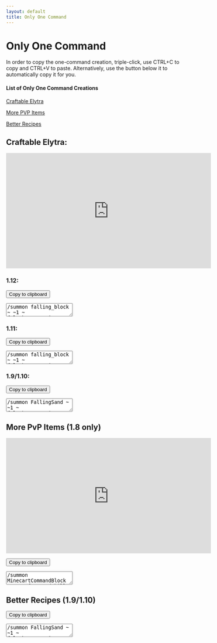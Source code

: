 ```yaml
---
layout: default
title: Only One Command
---
```

<script src="main.js"></script>

<style>
div.command {
    overflow: hidden;
    color: white;
    width: 450
    height: 450
    margin: auto
}
</style>

# Only One Command



In order to copy the one-command creation, triple-click, use CTRL+C to copy and CTRL+V to paste.
Alternatively, use the button below it to automatically copy it for you.

#### List of Only One Command Creations

[Craftable Elytra](#craftable-elytra)

[More PVP Items](#more-pvp-items-18-only)

[Better Recipes](#brecipes)


## Craftable Elytra:

<iframe width="560" height="315" src="https://www.youtube.com/embed/XVVbSVz4zB8" frameborder="0" allow="autoplay; encrypted-media" allowfullscreen></iframe>


### 1.12:

<button class="copybutton" onclick="copytoClipboard('elytracmd1-12');">Copy to clipboard</button>


<div class="command" markdown="0">
<textarea id="elytracmd1-12">
/summon falling_block ~ ~1 ~ {Block:stone,Time:1,Passengers:[{id:"falling_block",Block:redstone_block,Time:1,Passengers:[{id:"falling_block",Block:activator_rail,Time:1,Passengers:[{id:"commandblock_minecart",Command:"gamerule commandBlockOutput false"},{id:"commandblock_minecart",Command:"fill ~2 ~-2 ~-2 ~8 ~ ~2 stained_hardened_clay 15 hollow"},{id:"commandblock_minecart",Command:"fill ~2 ~-1 ~-2 ~8 ~-1 ~2 stained_glass 10 replace stained_hardened_clay"},{id:"commandblock_minecart",Command:" /scoreboard objectives add redstone dummy"},{id:"commandblock_minecart",Command:" /scoreboard objectives add craftede dummy"},{id:"commandblock_minecart",Command:" /tellraw @a [{\"text\":\"Craftable Elytra in Only One Command\\n\",\"color\":\"blue\"},{\"text\":\"by \",\"color\":\"reset\"},{\"text\":\"NateROCKS112\",\"color\":\"red\",\"clickEvent\":{\"action\":\"open_url\",\"value\":\"https://youtube.com/NateROCKS112\"},\"hoverEvent\":{\"action\":\"show_text\",\"value\":\"Click here to go to the creator's channel!\\n:D\"}}]"},{id:"commandblock_minecart",Command:"setblock ~1 ~-2 ~ wall_sign 4 replace {Text1:\"{\\\"text\\\":\\\"===============\\\",\\\"color\\\":\\\"black\\\"}\",Text2:\"{\\\"text\\\":\\\"Destroy Machine\\\",\\\"color\\\":\\\"dark_red\\\"}\",Text3:\"{\\\"text\\\":\\\"  \\\",\\\"color\\\":\\\"black\\\"}\",Text4:\"{\\\"text\\\":\\\"===============\\\",\\\"color\\\":\\\"black\\\",\\\"clickEvent\\\":{\\\"action\\\":\\\"run_command\\\",\\\"value\\\":\\\"fill ~ ~ ~-2 ~7 ~2 ~2 air\\\"}}\"}"},{id:"commandblock_minecart",Command:"setblock ~1 ~-1 ~ wall_sign 4 replace {Text1:\"{\\\"text\\\":\\\"===============\\\",\\\"color\\\":\\\"black\\\",\\\"clickEvent\\\":{\\\"action\\\":\\\"run_command\\\",\\\"value\\\":\\\"/say Drop one redstone on a dropper to make a Custom Crafter.\\\"}}\",Text2:\"{\\\"text\\\":\\\"More Info\\\",\\\"color\\\":\\\"blue\\\",\\\"clickEvent\\\":{\\\"action\\\":\\\"run_command\\\",\\\"value\\\":\\\"/tellraw @a [{\\\\\\\"text\\\\\\\":\\\\\\\"[\\\\\\\"},{\\\\\\\"selector\\\\\\\":\\\\\\\"@p\\\\\\\"},{\\\\\\\"text\\\\\\\":\\\\\\\"] Click here to see the recipe: \\\\\\\"},{\\\\\\\"text\\\\\\\":\\\\\\\"http://fitzencmds.weebly.com/uploads/4/0/9/0/40900549/5346356_orig.png\\\\\\\",\\\\\\\"clickEvent\\\\\\\":{\\\\\\\"action\\\\\\\":\\\\\\\"open_url\\\\\\\",\\\\\\\"value\\\\\\\":\\\\\\\"http://fitzencmds.weebly.com/uploads/4/0/9/0/40900549/5346356_orig.png\\\\\\\"}}]\\\"}}\",Text3:\"{\\\"text\\\":\\\"  \\\",\\\"color\\\":\\\"black\\\"}\",Text4:\"{\\\"text\\\":\\\"===============\\\",\\\"color\\\":\\\"black\\\"}\"}"},{id:"commandblock_minecart",Command:"setblock ~1 ~ ~ wall_sign 4 replace {Text1:\"{\\\"text\\\":\\\"===============\\\",\\\"color\\\":\\\"black\\\"}\",Text2:\"{\\\"text\\\":\\\"Craftable Elytra\\\",\\\"color\\\":\\\"dark_purple\\\"}\",Text3:\"{\\\"text\\\":\\\"by NateROCKS112\\\",\\\"color\\\":\\\"black\\\"}\",Text4:\"{\\\"text\\\":\\\"===============\\\",\\\"color\\\":\\\"black\\\"}\"}"},{id:"commandblock_minecart",Command:"setblock ~3 ~-1 ~1 chain_command_block 5 replace {auto:1,Command:\"/scoreboard players set @e[type=armor_stand,tag=RCrafter] craftede 0\"}"},{id:"commandblock_minecart",Command:"setblock ~3 ~-1 ~ chain_command_block 3 replace {auto:1,Command:\"/execute @e[type=armor_stand,tag=RCrafter] ~ ~ ~ detect ~ ~ ~ air 0 /kill @e[r=1,c=1]\"}"},{id:"commandblock_minecart",Command:"setblock ~4 ~-1 ~ chain_command_block 4 replace {auto:1,Command:\"/execute @e[type=armor_stand,tag=RCrafter] ~ ~ ~ detect ~ ~ ~ air 0 /summon item ~ ~ ~ {Item:{id:\"minecraft:redstone\",Count:1,Damage:0},Motion:[0.0,0.4,0.0]}\"}"},{id:"commandblock_minecart",Command:"setblock ~5 ~-1 ~ chain_command_block 4 replace {auto:1,Command:\"/execute @e[type=armor_stand,tag=RCrafter,score_craftede_min=1] ~ ~ ~ /blockdata ~ ~ ~ {Items:[{Slot:4b,id:\\\"minecraft:elytra\\\",Count:1b,Damage:0s}]}\"}"},{id:"commandblock_minecart",Command:"setblock ~6 ~-1 ~ chain_command_block 4 replace {auto:1,Command:\"/stats entity @e[type=armor_stand,name=RCrafter,tag=RCrafter] set SuccessCount @e[type=armor_stand,name=RCrafter,tag=RCrafter] craftede\"}"},{id:"commandblock_minecart",Command:"setblock ~7 ~-1 ~ chain_command_block 4 replace {auto:1,Command:\"/execute @e[type=armor_stand,name=RCrafter,tag=RCrafter] ~ ~ ~ /testforblock ~ ~ ~ dropper 1 {Items:[{Slot:0b,id:\\\"minecraft:wool\\\",Count:1b,Damage:7s},{Slot:1b,id:\\\"minecraft:leather\\\",Count:1b,Damage:0s},{Slot:2b,id:\\\"minecraft:wool\\\",Count:1b,Damage:7s},{Slot:3b,id:\\\"minecraft:wool\\\",Count:1b,Damage:7s},{Slot:4b,id:\\\"minecraft:leather\\\",Count:1b,Damage:0s},{Slot:5b,id:\\\"minecraft:wool\\\",Count:1b,Damage:7s},{Slot:6b,id:\\\"minecraft:feather\\\",Count:1b,Damage:0s},{Slot:7b,id:\\\"minecraft:slime_ball\\\",Count:1b,Damage:0s},{Slot:8b,id:\\\"minecraft:feather\\\",Count:1b,Damage:0s}]}\"}"},{id:"commandblock_minecart",Command:"setblock ~7 ~-1 ~-1 chain_command_block 3 replace {auto:1,Command:\"/scoreboard players tag @e[type=armor_stand,name=RCrafter,tag=!RCrafter] add RCrafter\"}"},{id:"commandblock_minecart",Command:"setblock ~6 ~-1 ~-1 chain_command_block 5 replace {auto:1,Command:\"/execute @e[type=armor_stand,name=RCrafter,tag=!RCrafter] ~ ~ ~ /setblock ~ ~ ~ dropper 1 replace {CustomName:\\\"Custom Crafter\\\"}\"}"},{id:"commandblock_minecart",Command:"setblock ~5 ~-1 ~-1 chain_command_block 5 replace {auto:1,Command:\"/execute @e[type=armor_stand,name=RCrafter] ~ ~ ~ /kill @e[r=2,type=item,score_redstone_min=1]\"}"},{id:"commandblock_minecart",Command:"setblock ~4 ~-1 ~-1 chain_command_block 5 replace {auto:1,Command:\"/execute @e[type=item,score_redstone_min=1] ~ ~ ~ detect ~ ~-1 ~ dropper -1 /summon armor_stand ~ ~-1 ~ {Invisible:1,Marker:1,CustomName:\\\"RCrafter\\\"}\"}"},{id:"commandblock_minecart",Command:"setblock ~3 ~-1 ~-1 repeating_command_block 5 replace {auto:1,Command:\"/scoreboard players set @e redstone 1 {Item:{id:\\\"minecraft:redstone\\\",Count:1b,Damage:0s}}\"}"},{id:"commandblock_minecart",Command:"setblock ~ ~ ~1 command_block 0 replace {Command:\"fill ~ ~-3 ~-1 ~ ~ ~ air\"}"},{id:"commandblock_minecart",Command:"setblock ~ ~-1 ~1 redstone_block"},{id:"commandblock_minecart",Command:"kill @e[type=commandblock_minecart,r=1]"}]}]}]}
</textarea>
</div>

### 1.11:

<button class="copybutton" onclick="copytoClipboard('elytracmd1-11');">Copy to clipboard</button>

<div class="command" markdown="0">
<textarea id="elytracmd1-11">
/summon falling_block ~ ~1 ~ {Block:stone,Time:1,Passengers:[{id:falling_block,Block:redstone_block,Time:1,Passengers:[{id:falling_block,Block:activator_rail,Time:1,Passengers:[{id:commandblock_minecart,Command:gamerule commandBlockOutput false},{id:commandblock_minecart,Command:"fill ~2 ~-2 ~-2 ~8 ~ ~2 stained_hardened_clay 15 hollow"},{id:commandblock_minecart,Command:"fill ~2 ~-1 ~-2 ~8 ~-1 ~2 stained_glass 10 replace stained_hardened_clay"},{id:commandblock_minecart,Command:" /scoreboard objectives add redstone dummy"},{id:commandblock_minecart,Command:" /scoreboard objectives add craftede dummy"},{id:commandblock_minecart,Command:" /tellraw @a [{\"text\":\"Craftable Elytra in Only One Command\\n\",\"color\":\"blue\"},{\"text\":\"by \",\"color\":\"reset\"},{\"text\":\"NateROCKS112\",\"color\":\"red\",\"clickEvent\":{\"action\":\"open_url\",\"value\":\"https://youtube.com/NateROCKS112\"},\"hoverEvent\":{\"action\":\"show_text\",\"value\":\"Click here to go to the creator's channel!\\n:D\"}}]"},{id:commandblock_minecart,Command:setblock ~1 ~-2 ~ wall_sign 4 replace {Text1:"{\\\"text\\\":\\\"===============\\\",\\\"color\\\":\\\"black\\\"}",Text2:"{\\\"text\\\":\\\"Destroy Machine\\\",\\\"color\\\":\\\"dark_red\\\"}",Text3:"{\\\"text\\\":\\\"  \\\",\\\"color\\\":\\\"black\\\"}",Text4:"{\\\"text\\\":\\\"===============\\\",\\\"color\\\":\\\"black\\\",\\\"clickEvent\\\":{\\\"action\\\":\\\"run_command\\\",\\\"value\\\":\\\"fill ~ ~ ~-2 ~7 ~2 ~2 air\\\"}}"}},{id:commandblock_minecart,Command:setblock ~1 ~-1 ~ wall_sign 4 replace {Text1:"{\\\"text\\\":\\\"===============\\\",\\\"color\\\":\\\"black\\\",\\\"clickEvent\\\":{\\\"action\\\":\\\"run_command\\\",\\\"value\\\":\\\"/say Drop one redstone on a dropper to make a Custom Crafter.\\\"}}",Text2:"{\\\"text\\\":\\\"More Info\\\",\\\"color\\\":\\\"blue\\\",\\\"clickEvent\\\":{\\\"action\\\":\\\"run_command\\\",\\\"value\\\":\\\"/tellraw @a [{\\\\\\\"text\\\\\\\":\\\\\\\"[\\\\\\\"},{\\\\\\\"selector\\\\\\\":\\\\\\\"@p\\\\\\\"},{\\\\\\\"text\\\\\\\":\\\\\\\"] Click here to see the recipe: \\\\\\\"},{\\\\\\\"text\\\\\\\":\\\\\\\"http://fitzencmds.weebly.com/uploads/4/0/9/0/40900549/5346356_orig.png\\\\\\\",\\\\\\\"clickEvent\\\\\\\":{\\\\\\\"action\\\\\\\":\\\\\\\"open_url\\\\\\\",\\\\\\\"value\\\\\\\":\\\\\\\"http://fitzencmds.weebly.com/uploads/4/0/9/0/40900549/5346356_orig.png\\\\\\\"}}]\\\"}}",Text3:"{\\\"text\\\":\\\"  \\\",\\\"color\\\":\\\"black\\\"}",Text4:"{\\\"text\\\":\\\"===============\\\",\\\"color\\\":\\\"black\\\"}"}},{id:commandblock_minecart,Command:setblock ~1 ~ ~ wall_sign 4 replace {Text1:"{\\\"text\\\":\\\"===============\\\",\\\"color\\\":\\\"black\\\"}",Text2:"{\\\"text\\\":\\\"Craftable Elytra\\\",\\\"color\\\":\\\"dark_purple\\\"}",Text3:"{\\\"text\\\":\\\"by NateROCKS112\\\",\\\"color\\\":\\\"black\\\"}",Text4:"{\\\"text\\\":\\\"===============\\\",\\\"color\\\":\\\"black\\\"}"}},{id:commandblock_minecart,Command:setblock ~3 ~-1 ~1 chain_command_block 5 replace {auto:1,Command:"/scoreboard players set @e[type=armor_stand,tag=RCrafter] craftede 0"}},{id:commandblock_minecart,Command:setblock ~3 ~-1 ~ chain_command_block 3 replace {auto:1,Command:"/execute @e[type=armor_stand,tag=RCrafter] ~ ~ ~ detect ~ ~ ~ air 0 /kill @e[r=1,c=1]"}},{id:commandblock_minecart,Command:setblock ~4 ~-1 ~ chain_command_block 4 replace {auto:1,Command:"/execute @e[type=armor_stand,tag=RCrafter] ~ ~ ~ detect ~ ~ ~ air 0 /summon item ~ ~ ~ {Item:{id:minecraft:redstone,Count:1,Damage:0},Motion:[0.0,0.4,0.0]}"}},{id:commandblock_minecart,Command:setblock ~5 ~-1 ~ chain_command_block 4 replace {auto:1,Command:"/execute @e[type=armor_stand,tag=RCrafter,score_craftede_min=1] ~ ~ ~ /blockdata ~ ~ ~ {Items:[0:{Slot:4b,id:\\\"minecraft:elytra\\\",Count:1b,Damage:0s}]}"}},{id:commandblock_minecart,Command:setblock ~6 ~-1 ~ chain_command_block 4 replace {auto:1,Command:"/stats entity @e[type=armor_stand,name=RCrafter,tag=RCrafter] set SuccessCount @e[type=armor_stand,name=RCrafter,tag=RCrafter] craftede"}},{id:commandblock_minecart,Command:setblock ~7 ~-1 ~ chain_command_block 4 replace {auto:1,Command:"/execute @e[type=armor_stand,name=RCrafter,tag=RCrafter] ~ ~ ~ /testforblock ~ ~ ~ dropper 1 {Items:[0:{Slot:0b,id:\\\"minecraft:wool\\\",Count:1b,Damage:7s},1:{Slot:1b,id:\\\"minecraft:leather\\\",Count:1b,Damage:0s},2:{Slot:2b,id:\\\"minecraft:wool\\\",Count:1b,Damage:7s},3:{Slot:3b,id:\\\"minecraft:wool\\\",Count:1b,Damage:7s},4:{Slot:4b,id:\\\"minecraft:leather\\\",Count:1b,Damage:0s},5:{Slot:5b,id:\\\"minecraft:wool\\\",Count:1b,Damage:7s},6:{Slot:6b,id:\\\"minecraft:feather\\\",Count:1b,Damage:0s},7:{Slot:7b,id:\\\"minecraft:slime_ball\\\",Count:1b,Damage:0s},8:{Slot:8b,id:\\\"minecraft:feather\\\",Count:1b,Damage:0s}]}"}},{id:commandblock_minecart,Command:setblock ~7 ~-1 ~-1 chain_command_block 3 replace {auto:1,Command:"/scoreboard players tag @e[type=armor_stand,name=RCrafter,tag=!RCrafter] add RCrafter"}},{id:commandblock_minecart,Command:setblock ~6 ~-1 ~-1 chain_command_block 5 replace {auto:1,Command:"/execute @e[type=armor_stand,name=RCrafter,tag=!RCrafter] ~ ~ ~ /setblock ~ ~ ~ dropper 1 replace {CustomName:\\\"Custom Crafter\\\"}"}},{id:commandblock_minecart,Command:setblock ~5 ~-1 ~-1 chain_command_block 5 replace {auto:1,Command:"/execute @e[type=armor_stand,name=RCrafter] ~ ~ ~ /kill @e[r=2,type=item,score_redstone_min=1]"}},{id:commandblock_minecart,Command:setblock ~4 ~-1 ~-1 chain_command_block 5 replace {auto:1,Command:"/execute @e[type=item,score_redstone_min=1] ~ ~ ~ detect ~ ~-1 ~ dropper -1 /summon armor_stand ~ ~-1 ~ {Invisible:1,Marker:1,CustomName:\\\"RCrafter\\\"}"}},{id:commandblock_minecart,Command:setblock ~3 ~-1 ~-1 repeating_command_block 5 replace {auto:1,Command:"/scoreboard players set @e redstone 1 {Item:{id:\\\"minecraft:redstone\\\",Count:1b,Damage:0s}}"}},{id:commandblock_minecart,Command:setblock ~ ~ ~1 command_block 0 replace {Command:fill ~ ~-3 ~-1 ~ ~ ~ air}},{id:commandblock_minecart,Command:setblock ~ ~-1 ~1 redstone_block},{id:commandblock_minecart,Command:kill @e[type=commandblock_minecart,r=1]}]}]}]}
</textarea>
</div>

### 1.9/1.10:

<button class="copybutton" onclick="copytoClipboard('elytracmd1-9');">Copy to clipboard</button>

<div class="command" markdown="0">
<textarea id="elytracmd1-9">
/summon FallingSand ~ ~1 ~ {Block:stone,Time:1,Passengers:[{id:FallingSand,Block:redstone_block,Time:1,Passengers:[{id:FallingSand,Block:activator_rail,Time:1,Passengers:[{id:MinecartCommandBlock,Command:gamerule commandBlockOutput false},{id:MinecartCommandBlock,Command:"fill ~2 ~-2 ~-2 ~8 ~ ~2 stained_hardened_clay 15 hollow"},{id:MinecartCommandBlock,Command:"fill ~2 ~-1 ~-2 ~8 ~-1 ~2 stained_glass 10 replace stained_hardened_clay"},{id:MinecartCommandBlock,Command:" /scoreboard objectives add redstone dummy"},{id:MinecartCommandBlock,Command:" /scoreboard objectives add craftede dummy"},{id:MinecartCommandBlock,Command:" /tellraw @a [{\"text\":\"Craftable Elytra in Only One Command\\n\",\"color\":\"blue\"},{\"text\":\"by \",\"color\":\"reset\"},{\"text\":\"NateROCKS112\",\"color\":\"red\",\"clickEvent\":{\"action\":\"open_url\",\"value\":\"https://youtube.com/NateROCKS112\"},\"hoverEvent\":{\"action\":\"show_text\",\"value\":\"Click here to go to the creator's channel!\\n:D\"}}]"},{id:MinecartCommandBlock,Command:setblock ~1 ~-2 ~ wall_sign 4 replace {Text1:"{\\\"text\\\":\\\"===============\\\",\\\"color\\\":\\\"black\\\"}",Text2:"{\\\"text\\\":\\\"Destroy Machine\\\",\\\"color\\\":\\\"dark_red\\\"}",Text3:"{\\\"text\\\":\\\"  \\\",\\\"color\\\":\\\"black\\\"}",Text4:"{\\\"text\\\":\\\"===============\\\",\\\"color\\\":\\\"black\\\",\\\"clickEvent\\\":{\\\"action\\\":\\\"run_command\\\",\\\"value\\\":\\\"fill ~ ~ ~-2 ~7 ~2 ~2 air\\\"}}"}},{id:MinecartCommandBlock,Command:setblock ~1 ~-1 ~ wall_sign 4 replace {Text1:"{\\\"text\\\":\\\"===============\\\",\\\"color\\\":\\\"black\\\",\\\"clickEvent\\\":{\\\"action\\\":\\\"run_command\\\",\\\"value\\\":\\\"/say Drop one redstone on a dropper to make a Custom Crafter.\\\"}}",Text2:"{\\\"text\\\":\\\"More Info\\\",\\\"color\\\":\\\"blue\\\",\\\"clickEvent\\\":{\\\"action\\\":\\\"run_command\\\",\\\"value\\\":\\\"/tellraw @a [{\\\\\\\"text\\\\\\\":\\\\\\\"[\\\\\\\"},{\\\\\\\"selector\\\\\\\":\\\\\\\"@p\\\\\\\"},{\\\\\\\"text\\\\\\\":\\\\\\\"] Click here to see the recipe: \\\\\\\"},{\\\\\\\"text\\\\\\\":\\\\\\\"http://fitzencmds.weebly.com/uploads/4/0/9/0/40900549/5346356_orig.png\\\\\\\",\\\\\\\"clickEvent\\\\\\\":{\\\\\\\"action\\\\\\\":\\\\\\\"open_url\\\\\\\",\\\\\\\"value\\\\\\\":\\\\\\\"http://fitzencmds.weebly.com/uploads/4/0/9/0/40900549/5346356_orig.png\\\\\\\"}}]\\\"}}",Text3:"{\\\"text\\\":\\\"  \\\",\\\"color\\\":\\\"black\\\"}",Text4:"{\\\"text\\\":\\\"===============\\\",\\\"color\\\":\\\"black\\\"}"}},{id:MinecartCommandBlock,Command:setblock ~1 ~ ~ wall_sign 4 replace {Text1:"{\\\"text\\\":\\\"===============\\\",\\\"color\\\":\\\"black\\\"}",Text2:"{\\\"text\\\":\\\"Craftable Elytra\\\",\\\"color\\\":\\\"dark_purple\\\"}",Text3:"{\\\"text\\\":\\\"by NateROCKS112\\\",\\\"color\\\":\\\"black\\\"}",Text4:"{\\\"text\\\":\\\"===============\\\",\\\"color\\\":\\\"black\\\"}"}},{id:MinecartCommandBlock,Command:setblock ~3 ~-1 ~1 chain_command_block 5 replace {auto:1,Command:"/scoreboard players set @e[type=ArmorStand,tag=RCrafter] craftede 0"}},{id:MinecartCommandBlock,Command:setblock ~3 ~-1 ~ chain_command_block 3 replace {auto:1,Command:"/execute @e[type=ArmorStand,tag=RCrafter] ~ ~ ~ detect ~ ~ ~ air 0 /kill @e[r=1,c=1]"}},{id:MinecartCommandBlock,Command:setblock ~4 ~-1 ~ chain_command_block 4 replace {auto:1,Command:"/execute @e[type=ArmorStand,tag=RCrafter] ~ ~ ~ detect ~ ~ ~ air 0 /summon Item ~ ~ ~ {Item:{id:minecraft:redstone,Count:1,Damage:0},Motion:[0.0,0.4,0.0]}"}},{id:MinecartCommandBlock,Command:setblock ~5 ~-1 ~ chain_command_block 4 replace {auto:1,Command:"/execute @e[type=ArmorStand,tag=RCrafter,score_craftede_min=1] ~ ~ ~ /blockdata ~ ~ ~ {Items:[0:{Slot:4b,id:\\\"minecraft:elytra\\\",Count:1b,Damage:0s}]}"}},{id:MinecartCommandBlock,Command:setblock ~6 ~-1 ~ chain_command_block 4 replace {auto:1,Command:"/stats entity @e[type=ArmorStand,name=RCrafter,tag=RCrafter] set SuccessCount @e[type=ArmorStand,name=RCrafter,tag=RCrafter] craftede"}},{id:MinecartCommandBlock,Command:setblock ~7 ~-1 ~ chain_command_block 4 replace {auto:1,Command:"/execute @e[type=ArmorStand,name=RCrafter,tag=RCrafter] ~ ~ ~ /testforblock ~ ~ ~ dropper 1 {Items:[0:{Slot:0b,id:\\\"minecraft:wool\\\",Count:1b,Damage:7s},1:{Slot:1b,id:\\\"minecraft:leather\\\",Count:1b,Damage:0s},2:{Slot:2b,id:\\\"minecraft:wool\\\",Count:1b,Damage:7s},3:{Slot:3b,id:\\\"minecraft:wool\\\",Count:1b,Damage:7s},4:{Slot:4b,id:\\\"minecraft:leather\\\",Count:1b,Damage:0s},5:{Slot:5b,id:\\\"minecraft:wool\\\",Count:1b,Damage:7s},6:{Slot:6b,id:\\\"minecraft:feather\\\",Count:1b,Damage:0s},7:{Slot:7b,id:\\\"minecraft:slime_ball\\\",Count:1b,Damage:0s},8:{Slot:8b,id:\\\"minecraft:feather\\\",Count:1b,Damage:0s}]}"}},{id:MinecartCommandBlock,Command:setblock ~7 ~-1 ~-1 chain_command_block 3 replace {auto:1,Command:"/scoreboard players tag @e[type=ArmorStand,name=RCrafter,tag=!RCrafter] add RCrafter"}},{id:MinecartCommandBlock,Command:setblock ~6 ~-1 ~-1 chain_command_block 5 replace {auto:1,Command:"/execute @e[type=ArmorStand,name=RCrafter,tag=!RCrafter] ~ ~ ~ /setblock ~ ~ ~ dropper 1 replace {CustomName:\\\"Custom Crafter\\\"}"}},{id:MinecartCommandBlock,Command:setblock ~5 ~-1 ~-1 chain_command_block 5 replace {auto:1,Command:"/execute @e[type=ArmorStand,name=RCrafter] ~ ~ ~ /kill @e[r=2,type=Item,score_redstone_min=1]"}},{id:MinecartCommandBlock,Command:setblock ~4 ~-1 ~-1 chain_command_block 5 replace {auto:1,Command:"/execute @e[type=Item,score_redstone_min=1] ~ ~ ~ detect ~ ~-1 ~ dropper -1 /summon ArmorStand ~ ~-1 ~ {Invisible:1,Marker:1,CustomName:\\\"RCrafter\\\"}"}},{id:MinecartCommandBlock,Command:setblock ~3 ~-1 ~-1 repeating_command_block 5 replace {auto:1,Command:"/scoreboard players set @e redstone 1 {Item:{id:\\\"minecraft:redstone\\\",Count:1b,Damage:0s}}"}},{id:MinecartCommandBlock,Command:setblock ~ ~ ~1 command_block 0 replace {Command:fill ~ ~-3 ~-1 ~ ~ ~ air}},{id:MinecartCommandBlock,Command:setblock ~ ~-1 ~1 redstone_block},{id:MinecartCommandBlock,Command:kill @e[type=MinecartCommandBlock,r=1]}]}]}]}
</textarea>
</div>


## More PvP Items \(1.8 only\)

<iframe width="560" height="315" src="https://www.youtube.com/embed/UmKv_wfiYKs" frameborder="0" allow="autoplay; encrypted-media" allowfullscreen></iframe>
<br>

<button class="copybutton" onclick="copytoClipboard('mpvpitms');">Copy to clipboard</button>

<div class="command" markdown="0">
<textarea id="mpvpitms">
/summon MinecartCommandBlock ~ ~1 ~ {Command:kill @e[type=MinecartCommandBlock,r=1],Riding:{id:MinecartCommandBlock,Command:setblock ~ ~-1 ~1 redstone_block,Riding:{id:MinecartCommandBlock,Command:setblock ~ ~ ~1 command_block 0 replace {Command:fill ~ ~-3 ~-1 ~ ~ ~ air},Riding:{id:MinecartCommandBlock,Command:"scoreboard objectives add Si19g_I dummy",Riding:{id:MinecartCommandBlock,Command:"/tellraw @a {\"text\":\"Click above you to go to the creator's channel!  ;)\"}",Riding:{id:MinecartCommandBlock,Command:"/tellraw @a {text:\"https://youtube.com/NateROCKS112\",color:blue,\"underlined\":true,clickEvent:{action:\"open_url\",\"value\":\"https://youtube.com/NateROCKS112\"}}",Riding:{id:MinecartCommandBlock,Command:"/tellraw @a {text:\"More PVP Items have been installed.\",color:aqua}",Riding:{id:MinecartCommandBlock,Command:"/scoreboard objectives add lsword2 dummy",Riding:{id:MinecartCommandBlock,Command:"/scoreboard objectives add remove dummy",Riding:{id:MinecartCommandBlock,Command:"/scoreboard objectives add mpvpitem dummy",Riding:{id:MinecartCommandBlock,Command:"/scoreboard objectives add bmbb dummy",Riding:{id:MinecartCommandBlock,Command:"/scoreboard objectives add lsword dummy",Riding:{id:MinecartCommandBlock,Command:"/scoreboard objectives add swing stat.useItem.minecraft.diamond_sword",Riding:{id:MinecartCommandBlock,Command:"/gamerule commandBlockOutput false",Riding:{id:MinecartCommandBlock,Command:blockdata ~3 ~-1 ~-1 {Command:fill ~ ~ ~1 ~5 ~2 ~1 stone},Riding:{id:MinecartCommandBlock,Command:blockdata ~3 ~-1 ~1 {Command:fill ~ ~ ~-1 ~5 ~2 ~-1 redstone_block},Riding:{id:MinecartCommandBlock,Command:blockdata ~4 ~-1 ~-1 {Command:"/execute @a[score_remove_min=1] ~ ~ ~ /scoreboard objectives remove swing"},Riding:{id:MinecartCommandBlock,Command:blockdata ~4 ~-1 ~1 {Command:"/execute @a[score_remove_min=1] ~ ~ ~ /scoreboard objectives remove lsword"},Riding:{id:MinecartCommandBlock,Command:blockdata ~5 ~-1 ~-1 {Command:"/execute @a[score_remove_min=1] ~ ~ ~ /scoreboard objectives remove bmbb"},Riding:{id:MinecartCommandBlock,Command:blockdata ~5 ~-1 ~1 {Command:"/execute @a[score_remove_min=1] ~ ~ ~ /scoreboard objectives remove mpvpitem"},Riding:{id:MinecartCommandBlock,Command:blockdata ~6 ~-1 ~-1 {Command:"/execute @a[score_remove_min=1] ~ ~ ~ /scoreboard objectives remove remove"},Riding:{id:MinecartCommandBlock,Command:blockdata ~6 ~-1 ~1 {Command:"scoreboard players set @e[type=Item] Si19g_I 1 {Item:{id:\\\"minecraft:nether_star\\\"},OnGround:1b}"},Riding:{id:MinecartCommandBlock,Command:blockdata ~7 ~-1 ~-1 {Command:"scoreboard players set @e[type=Item] Si19g_I 2 {Item:{id:\\\"minecraft:diamond_sword\\\"},OnGround:1b}"},Riding:{id:MinecartCommandBlock,Command:blockdata ~7 ~-1 ~1 {Command:"execute @e[score_Si19g_I_min=1,score_Si19g_I=1] ~ ~ ~ execute @e[r=0,score_Si19g_I_min=2,score_Si19g_I=2] ~ ~ ~ summon Item ~ ~ ~ {Item:{id:\\\"minecraft:diamond_sword\\\",Count:1,tag:{display:{Name:\\\"Lightning Sword\\\",Lore:[\\\"Casts lightning at you when swung.\\\"]},ench:[]}}}"},Riding:{id:MinecartCommandBlock,Command:blockdata ~8 ~-1 ~-1 {Command:"execute @e[score_Si19g_I_min=1,score_Si19g_I=1] ~ ~ ~ execute @e[r=0,score_Si19g_I_min=2,score_Si19g_I=2] ~ ~ ~ kill @e[type=Item,score_Si19g_I_min=1,score_Si19g_I=2,r=3]"},Riding:{id:MinecartCommandBlock,Command:blockdata ~8 ~-1 ~1 {Command:"scoreboard players set @e[type=Item] Si19g_I 3 {Item:{id:\\\"minecraft:tnt\\\"},OnGround:1b}"},Riding:{id:MinecartCommandBlock,Command:blockdata ~3 ~ ~-1 {Command:"scoreboard players set @e[type=Item] Si19g_I 4 {Item:{id:\\\"minecraft:brick_block\\\"},OnGround:1b}"},Riding:{id:MinecartCommandBlock,Command:blockdata ~3 ~ ~1 {Command:"execute @e[score_Si19g_I_min=3,score_Si19g_I=3] ~ ~ ~ execute @e[r=0,score_Si19g_I_min=4,score_Si19g_I=4] ~ ~ ~ summon Item ~ ~ ~ {Item:{id:\\\"minecraft:brick_block\\\",Count:2,tag:{display:{Name:\\\"Bomb Brick\\\",Lore:[\\\"Explodes when held in hand.  You get resistance.\\\"]},ench:[]}}}"},Riding:{id:MinecartCommandBlock,Command:blockdata ~4 ~ ~-1 {Command:"execute @e[score_Si19g_I_min=3,score_Si19g_I=3] ~ ~ ~ execute @e[r=0,score_Si19g_I_min=4,score_Si19g_I=4] ~ ~ ~ kill @e[type=Item,score_Si19g_I_min=3,score_Si19g_I=4,r=3]"},Riding:{id:MinecartCommandBlock,Command:blockdata ~4 ~ ~1 {Command:"/scoreboard players set @e[type=Item] mpvpitem 1 {Item:{id:\\\"minecraft:diamond_sword\\\",Count:1b,Damage:0s,tag:{display:{Name:\\\"Lightning Sword\\\",Lore:[\\\"Casts lightning at you when swung.\\\"]},ench:[]}}}"},Riding:{id:MinecartCommandBlock,Command:blockdata ~5 ~ ~-1 {Command:"/scoreboard players set @e[type=Item] mpvpitem 2 {Item:{id:\\\"minecraft:diamond_block\\\",Damage:0s,Count:1b}}"},Riding:{id:MinecartCommandBlock,Command:blockdata ~5 ~ ~1 {Command:"/execute @e[type=Item,score_mpvpitem_min=1,score_mpvpitem=1] ~ ~ ~ /execute @e[type=Item,score_mpvpitem_min=2,score_mpvpitem=2,r=2] ~ ~ ~ /summon Item ~ ~ ~ {Item:{id:minecraft:diamond_sword,Count:1b,tag:{display:{Name:\\\"Lightning Sword\\\",Lore:[\\\"Tier 2\\\",\\\"Casts lightning at you when swung.\\\"]},ench:[]}}}"},Riding:{id:MinecartCommandBlock,Command:blockdata ~6 ~ ~-1 {Command:"/execute @e[type=Item,score_mpvpitem_min=1,score_mpvpitem=1] ~ ~ ~ /execute @e[type=Item,score_mpvpitem_min=2,score_mpvpitem=2,r=2] ~ ~ ~ /kill @e[r=2,type=Item,score_mpvpitem_min=1,score_mpvpitem=2]"},Riding:{id:MinecartCommandBlock,Command:blockdata ~6 ~ ~1 {Command:"/scoreboard players set @a lsword 1 {SelectedItem:{id:minecraft:diamond_sword,Count:1b,tag:{display:{Name:\\\"Lightning Sword\\\",Lore:[\\\"Casts lightning at you when swung.\\\"]},ench:[]}}}"},Riding:{id:MinecartCommandBlock,Command:blockdata ~7 ~ ~-1 {Command:"/scoreboard players set @a lsword2 1 {SelectedItem:{id:minecraft:diamond_sword,Count:1b,tag:{display:{Name:\\\"Lightning Sword\\\",Lore:[\\\"Tier 2\\\",\\\"Casts lightning at you when swung.\\\"]},ench:[]}}}"},Riding:{id:MinecartCommandBlock,Command:blockdata ~7 ~ ~1 {Command:"/effect @a[score_swing_min=1,score_lsword_min=1] resistance 2 2 true"},Riding:{id:MinecartCommandBlock,Command:blockdata ~8 ~ ~-1 {Command:"/effect @a[score_lsword2_min=1] saturation 2 10 true"},Riding:{id:MinecartCommandBlock,Command:blockdata ~8 ~ ~1 {Command:"/execute @a[score_swing_min=1,score_lsword_min=1] ~ ~ ~ /summon LightningBolt"},Riding:{id:MinecartCommandBlock,Command:blockdata ~3 ~1 ~-1 {Command:"/scoreboard players set @a[score_swing_min=1] swing 0"},Riding:{id:MinecartCommandBlock,Command:blockdata ~3 ~1 ~1 {Command:"/scoreboard players set @a[score_lsword_min=1] lsword 0"},Riding:{id:MinecartCommandBlock,Command:blockdata ~4 ~1 ~-1 {Command:"/scoreboard players set @a[score_lsword2_min=1] lsword2 0"},Riding:{id:MinecartCommandBlock,Command:blockdata ~4 ~1 ~1 {Command:"/scoreboard players set @a bmbb 1 {SelectedItem:{id:minecraft:brick_block,Damage:0s,tag:{display:{Name:\\\"Bomb Brick\\\",Lore:[\\\"Explodes when held in hand.  You get resistance.\\\"]},ench:[]}}}"},Riding:{id:MinecartCommandBlock,Command:blockdata ~5 ~1 ~-1 {Command:"/effect @a[score_bmbb_min=1] resistance 2 20 true"},Riding:{id:MinecartCommandBlock,Command:blockdata ~5 ~1 ~1 {Command:"/execute @a[score_bmbb_min=1] ~ ~ ~ /summon PrimedTnt ~ ~ ~ {Fuse:1}"},Riding:{id:MinecartCommandBlock,Command:blockdata ~6 ~1 ~-1 {Command:"/clear @a[score_bmbb_min=1] brick_block 0 1 {display:{Name:\\\"Bomb Brick\\\",Lore:[\\\"Explodes when held in hand.  You get resistance.\\\"]},ench:[]}"},Riding:{id:MinecartCommandBlock,Command:blockdata ~6 ~1 ~1 {Command:"/scoreboard players set @a[score_bmbb_min=1] bmbb 0"},Riding:{id:MinecartCommandBlock,Command:setblock ~3 ~-1 ~ redstone_block,Riding:{id:MinecartCommandBlock,Command:fill ~3 ~-1 ~-1 ~6 ~1 ~-1 command_block,Riding:{id:MinecartCommandBlock,Command:fill ~3 ~-1 ~-1 ~8 ~ ~-1 command_block,Riding:{id:MinecartCommandBlock,Command:fill ~3 ~-1 ~1 ~6 ~1 ~1 command_block,Riding:{id:MinecartCommandBlock,Command:fill ~3 ~-1 ~1 ~8 ~ ~1 command_block,Riding:{id:MinecartCommandBlock,Command:setblock ~1 ~1 ~ wall_sign 4 replace {Text1:"{text:\\\"===============\\\",color:black,clickEvent:{action:\\\"run_command\\\",value:\\\"/tellraw @p [{text:\\\\\\\"<NateROCKS> Psst... \\\\\\\"},{selector:\\\\\\\"@p\\\\\\\"},{text:\\\\\\\" don't tell anyone.  If you drop a Lightning Sword and a Block of Diamond, you will get a Tier 2 Lightning Sword.\\\\\\\"}]\\\"}}",Text2:"{text:\\\"More PVP Items\\\",color:green}",Text3:"{text:\\\"by NateROCKS112\\\",color:red}",Text4:"{text:\\\"===============\\\",color:black}"},Riding:{id:MinecartCommandBlock,Command:setblock ~1 ~ ~ wall_sign 4 replace {Text1:"{text:\\\"===============\\\",color:black,clickEvent:{action:\\\"run_command\\\",value:\\\"/say Drop a Nether Star and a Diamond Sword to make a Lightning Sword.\\\"}}",Text2:"{text:\\\"More Info\\\",color:blue,clickEvent:{action:\\\"run_command\\\",value:\\\"/say Drop some Brick Blocks and some TNT to make a Bomb Brick.  Hold it in hand to make it explode.\\\"}}",Text4:"{text:\\\"===============\\\",color:black}"},Riding:{id:MinecartCommandBlock,Command:setblock ~1 ~-1 ~ wall_sign 4 replace {Text1:"{text:\\\"===============\\\",color:black,clickEvent:{action:\\\"run_command\\\",value:\\\"/scoreboard players set @p remove 1\\\"}}",Text2:"{text:\\\"Destroy Machine\\\",color:dark_red}",Text4:"{text:\\\"===============\\\",color:black,clickEvent:{action:\\\"run_command\\\",value:\\\"fill ~ ~-1 ~-2 ~9 ~3 ~2 air\\\"}}"},Riding:{id:MinecartCommandBlock,Command:fill ~2 ~-1 ~-2 ~9 ~1 ~2 stained_glass 3 replace stained_hardened_clay 3,Riding:{id:MinecartCommandBlock,Command:fill ~2 ~-2 ~-2 ~9 ~2 ~2 stained_hardened_clay 3 hollow,Riding:{id:MinecartCommandBlock,Command:gamerule commandBlockOutput false,Riding:{id:MinecartCommandBlock,Riding:{id:FallingSand,Block:activator_rail,Time:1,Riding:{id:FallingSand,Block:redstone_block,Time:1,Riding:{id:FallingSand,Block:stone,Time:1}}}}}}}}}}}}}}}}}}}}}}}}}}}}}}}}}}}}}}}}}}}}}}}}}}}}}}}}}}}}}
</textarea>
</div>


## Better Recipes \(1.9\/1.10\)

<button class="copybutton" onclick="copytoClipboard('brecipes');">Copy to clipboard</button>

<div class="command" markdown="0">
<textarea id="brecipes">
/summon FallingSand ~ ~1 ~ {Block:stone,Time:1,Passengers:[{id:FallingSand,Block:redstone_block,Time:1,Passengers:[{id:FallingSand,Block:activator_rail,Time:1,Passengers:[{id:MinecartCommandBlock,Command:gamerule commandBlockOutput false},{id:MinecartCommandBlock,Command:"fill ~2 ~-3 ~-2 ~8 ~-1 ~2 stained_hardened_clay 12 hollow"},{id:MinecartCommandBlock,Command:"fill ~2 ~-2 ~-2 ~8 ~-2 ~2 stained_glass 5 replace stained_hardened_clay"},{id:MinecartCommandBlock,Command:" /scoreboard objectives add killchair"},{id:MinecartCommandBlock,Command:" /tellraw @a [{\"text\":\"\\n\\n\\n\\n\\n\\n=====================================================\",\"color\":\"gold\"},{\"text\":\"\\n\\n\\n\\n\\n   Better Recipes - An addon for Craftable Elytra   \\n\\n\\n\\n\\n\\n\",\"color\":\"blue\"},{\"text\":\"                   by NateROCKS112                  \"},{\"text\":\"====================================================\\n\\n\\n\",\"color\":\"gold\"},{\"text\":\"Click here to get the Craftable Elytra module\",\"clickEvent\":{\"action\":\"open_url\",\"value\":\"https://youtu.be/XVVbSVz4zB8\"},\"hoverEvent\":{\"action\":\"show_text\",\"value\":\"Click here to watch the video ;)\\n(Command is in description)\"},\"color\":\"blue\",\"bold\":\"true\"}]"},{id:MinecartCommandBlock,Command:setblock ~1 ~-3 ~ wall_sign 4 replace {Text1:"{\\\"text\\\":\\\"===============\\\",\\\"color\\\":\\\"black\\\"}",Text2:"{\\\"text\\\":\\\"Destroy Machine\\\",\\\"color\\\":\\\"dark_red\\\"}",Text4:"{\\\"text\\\":\\\"===============\\\",\\\"color\\\":\\\"black\\\",\\\"clickEvent\\\":{\\\"action\\\":\\\"run_command\\\",\\\"value\\\":\\\"fill ~ ~ ~-2 ~7 ~2 ~2 air\\\"}}"}},{id:MinecartCommandBlock,Command:setblock ~1 ~-2 ~ wall_sign 4 replace {Text1:"{\\\"text\\\":\\\"===============\\\",\\\"color\\\":\\\"black\\\",\\\"clickEvent\\\":{\\\"action\\\":\\\"run_command\\\",\\\"value\\\":\\\"/say This module adds the Notch Apple recipe to the Custom Crafter\\\"}}",Text2:"{\\\"text\\\":\\\"More Info\\\",\\\"color\\\":\\\"green\\\",\\\"clickEvent\\\":{\\\"action\\\":\\\"run_command\\\",\\\"value\\\":\\\"/tellraw @a [{\\\\\\\"text\\\\\\\":\\\\\\\"[\\\\\\\"},{\\\\\\\"selector\\\\\\\":\\\\\\\"@p\\\\\\\"},{\\\\\\\"text\\\\\\\":\\\\\\\"] Click here to see a recipe for chairs: \\\\\\\\n\\\\\\\"},{\\\\\\\"text\\\\\\\":\\\\\\\"http://i.imgur.com/bGzK2qA.png\\\\\\\",\\\\\\\"clickEvent\\\\\\\":{\\\\\\\"action\\\\\\\":\\\\\\\"open_url\\\\\\\",\\\\\\\"value\\\\\\\":\\\\\\\"http://i.imgur.com/bGzK2qA.png\\\\\\\"}}]\\\"}}",Text4:"{\\\"text\\\":\\\"===============\\\",\\\"color\\\":\\\"black\\\"}"}},{id:MinecartCommandBlock,Command:setblock ~1 ~-1 ~ wall_sign 4 replace {Text1:"{\\\"text\\\":\\\"===============\\\",\\\"color\\\":\\\"black\\\"}",Text2:"{\\\"text\\\":\\\"Better Recipes\\\",\\\"color\\\":\\\"blue\\\"}",Text3:"{\\\"text\\\":\\\"by NateROCKS112\\\",\\\"color\\\":\\\"red\\\"}",Text4:"{\\\"text\\\":\\\"===============\\\",\\\"color\\\":\\\"black\\\"}"}},{id:MinecartCommandBlock,Command:setblock ~7 ~-2 ~1 chain_command_block 1 replace {auto:1,Command:"/kill @e[name=RemoveChair,type=Squid]"}},{id:MinecartCommandBlock,Command:setblock ~6 ~-2 ~1 chain_command_block 5 replace {auto:1,Command:"/execute @e[type=Squid,name=RemoveChair] ~ ~ ~ /kill @e[r=3,name=Chair,type=EntityHorse]"}},{id:MinecartCommandBlock,Command:setblock ~5 ~-2 ~1 chain_command_block 5 replace {auto:1,Command:"/execute @e[type=Squid,name=RemoveChair,score_killchair_min=1] ~ ~ ~ /summon Item ~ ~ ~ {Item:{id:\\\"minecraft:spawn_egg\\\",Damage:0,Count:1,tag:{display:{Name:\\\"RemoveChair\\\",Lore:[\\\"Breaks the block under it, and\\\",\\\"removes invisible entities that can cause lag\\\"]},EntityTag:{id:\\\"Squid\\\",CustomName:\\\"RemoveChair\\\"},ench:[]}}}"}},{id:MinecartCommandBlock,Command:setblock ~4 ~-2 ~1 chain_command_block 5 replace {auto:1,Command:"/execute @e[type=Squid,name=RemoveChair,score_killchair_min=1] ~ ~ ~ /summon Item ~ ~ ~ {Item:{id:\\\"minecraft:spawn_egg\\\",Damage:0,Count:1,tag:{EntityTag:{id:\\\"Squid\\\",CustomName:\\\"Chair\\\"},display:{Name:\\\"Chair\\\",Lore:[\\\"Faces in the south direction.\\\"]},ench:[]}}}"}},{id:MinecartCommandBlock,Command:setblock ~3 ~-2 ~1 chain_command_block 5 replace {auto:1,Command:"/execute @e[name=RemoveChair,type=Squid] ~ ~ ~ /testfor @e[name=Chair,type=EntityHorse,r=3]"}},{id:MinecartCommandBlock,Command:setblock ~3 ~-2 ~ chain_command_block 3 replace {auto:1,Command:"/stats entity @e[name=RemoveChair,type=Squid] set SuccessCount @e[name=RemoveChair,type=Squid] killchair"}},{id:MinecartCommandBlock,Command:setblock ~4 ~-2 ~ chain_command_block 4 replace {auto:1,Command:"/scoreboard players add @e[name=RemoveChair,type=Squid] killchair 0"}},{id:MinecartCommandBlock,Command:setblock ~5 ~-2 ~ chain_command_block 4 replace {auto:1,Command:"/execute @e[name=RemoveChair,type=Squid] ~ ~ ~ /setblock ~ ~-1 ~ air"}},{id:MinecartCommandBlock,Command:setblock ~6 ~-2 ~ chain_command_block 4 replace {auto:1,Command:"/kill @e[name=Chair,type=Squid]"}},{id:MinecartCommandBlock,Command:setblock ~7 ~-2 ~ chain_command_block 4 replace {auto:1,Command:"/execute @e[type=Squid,name=Chair] ~ ~ ~ /summon EntityHorse ~ ~-0.84 ~0.1 {NoAI:1,ActiveEffects:[{Id:14,Duration:1000000,Amplifier:1,Ambient:0,ShowParticles:0b}],Tame:1,Invulnerable:1,CustomName:\\\"Chair\\\"}"}},{id:MinecartCommandBlock,Command:setblock ~7 ~-2 ~-1 chain_command_block 3 replace {auto:1,Command:"/execute @e[type=Squid,name=Chair] ~ ~ ~ /setblock ~ ~ ~ oak_stairs 3"}},{id:MinecartCommandBlock,Command:setblock ~6 ~-2 ~-1 chain_command_block 5 replace {auto:1,Command:"/execute @e[tag=RCrafter,score_craftede_min=1] ~ ~ ~ /blockdata ~ ~ ~ {Items:[0:{Slot:4b,id:\\\"minecraft:spawn_egg\\\",Count:1b,tag:{ench:[],display:{Lore:[0:\\\"Faces in the south direction.\\\"],Name:\\\"Chair\\\"},EntityTag:{CustomName:\\\"Chair\\\",id:\\\"Squid\\\"}},Damage:0s},1:{Slot:7b,id:\\\"minecraft:spawn_egg\\\",Count:1b,tag:{ench:[],display:{Lore:[0:\\\"Breaks the block under it, and\\\",1:\\\"removes invisible entities that can cause lag\\\"],Name:\\\"RemoveChair\\\"},EntityTag:{CustomName:\\\"RemoveChair\\\",id:\\\"Squid\\\"}},Damage:0s}]}"}},{id:MinecartCommandBlock,Command:setblock ~5 ~-2 ~-1 chain_command_block 5 replace {auto:1,Command:"/execute @e[tag=RCrafter] ~ ~ ~ /testforblock ~ ~ ~ dropper -1 {Items:[0:{Slot:0b,id:\\\"minecraft:leather\\\",Count:1b,Damage:0s},1:{Slot:1b,id:\\\"minecraft:leather\\\",Count:1b,Damage:0s},2:{Slot:2b,id:\\\"minecraft:leather\\\",Count:1b,Damage:0s},3:{Slot:3b,id:\\\"minecraft:leather\\\",Count:1b,Damage:0s},4:{Slot:4b,id:\\\"minecraft:oak_stairs\\\",Count:1b,Damage:0s},5:{Slot:5b,id:\\\"minecraft:leather\\\",Count:1b,Damage:0s},6:{Slot:6b,id:\\\"minecraft:string\\\",Count:1b,Damage:0s},7:{Slot:7b,id:\\\"minecraft:string\\\",Count:1b,Damage:0s},8:{Slot:8b,id:\\\"minecraft:string\\\",Count:1b,Damage:0s}]}"}},{id:MinecartCommandBlock,Command:setblock ~4 ~-2 ~-1 chain_command_block 5 replace {auto:1,Command:"/execute @e[tag=RCrafter,score_craftede_min=1] ~ ~ ~ /blockdata ~ ~ ~ {Items:[0:{Slot:4b,id:\\\"minecraft:golden_apple\\\",Count:1b,Damage:1s}]}"}},{id:MinecartCommandBlock,Command:setblock ~3 ~-2 ~-1 repeating_command_block 5 replace {auto:1,Command:"/execute @e[tag=RCrafter] ~ ~ ~ /testforblock ~ ~ ~ dropper -1 {Items:[0:{Slot:0b,id:\\\"minecraft:gold_block\\\",Count:1b,Damage:0s},1:{Slot:1b,id:\\\"minecraft:gold_block\\\",Count:1b,Damage:0s},2:{Slot:2b,id:\\\"minecraft:gold_block\\\",Count:1b,Damage:0s},3:{Slot:3b,id:\\\"minecraft:gold_block\\\",Count:1b,Damage:0s},4:{Slot:4b,id:\\\"minecraft:apple\\\",Count:1b,Damage:0s},5:{Slot:5b,id:\\\"minecraft:gold_block\\\",Count:1b,Damage:0s},6:{Slot:6b,id:\\\"minecraft:gold_block\\\",Count:1b,Damage:0s},7:{Slot:7b,id:\\\"minecraft:gold_block\\\",Count:1b,Damage:0s},8:{Slot:8b,id:\\\"minecraft:gold_block\\\",Count:1b,Damage:0s}]}"}},{id:MinecartCommandBlock,Command:setblock ~ ~ ~1 command_block 0 replace {Command:fill ~ ~-3 ~-1 ~ ~ ~ air}},{id:MinecartCommandBlock,Command:setblock ~ ~-1 ~1 redstone_block},{id:MinecartCommandBlock,Command:kill @e[type=MinecartCommandBlock,r=1]}]}]}]}
</textarea>
</div>